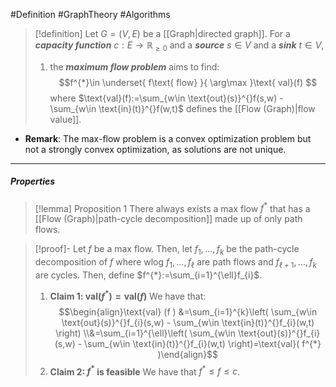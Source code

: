 #Definition #GraphTheory #Algorithms 

> [!definition]
> Let $G=(V,E)$ be a [[Graph|directed graph]]. For a ***capacity function*** $c:E\to \mathbb{R}_{\geq 0}$ and a ***source*** $s\in V$ and a ***sink*** $t\in V$, 
> 1. the ***maximum flow problem*** aims to find: $$f^{*}\in \underset{ f\text{ flow} }{ \arg\max }\text{ val}(f) $$where $\text{val}(f):=\sum_{w\in \text{out}(s)}^{}f(s,w) - \sum_{w\in \text{in}(t)}^{}f(w,t)$ defines the [[Flow (Graph)|flow value]].
- **Remark**: The max-flow problem is a convex optimization problem but not a strongly convex optimization, as solutions are not unique.
---
##### Properties
> [!lemma] Proposition 1
> There always exists a max flow $f^{*}$ that has a [[Flow (Graph)|path-cycle decomposition]] made up of only path flows. 

> [!proof]-
> Let $f$ be a max flow. Then, let $f_{1},\dots,f_{k}$ be the path-cycle decomposition of $f$ where wlog $f_{1},\dots,f_{\ell}$ are path flows and $f_{\ell+1},\dots,f_{k}$ are cycles. Then, define $f^{*}:=\sum_{i=1}^{\ell}f_{i}$. 
> 1. **Claim 1: $\text{val}( f^{*} )=\text{val} (f )$**
>    We have that: $$\begin{align}\text{val} (f ) &=\sum_{i=1}^{k}\left( \sum_{w\in \text{out}(s)}^{}f_{i}(s,w) - \sum_{w\in \text{in}(t)}^{}f_{i}(w,t) \right) \\&=\sum_{i=1}^{\ell}\left( \sum_{w\in \text{out}(s)}^{}f_{i}(s,w) - \sum_{w\in \text{in}(t)}^{}f_{i}(w,t) \right)=\text{val}( f^{*} )\end{align}$$
> 2. **Claim 2: $f^{*}$ is feasible**
>    We have that $f^{*}\leq f\leq c$.